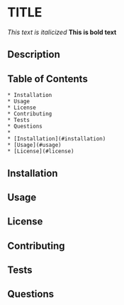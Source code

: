 # TITLE

_This text is italicized_
**This is bold text**

## Description 
## Table of Contents 
    * Installation 
    * Usage 
    * License 
    * Contributing 
    * Tests 
    * Questions
    * 
    * [Installation](#installation)
    * [Usage](#usage)
    * [License](#license)
   
   
## Installation 
## Usage 
## License 
## Contributing 
## Tests 
## Questions

  